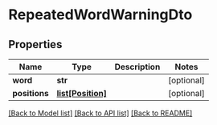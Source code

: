 # RepeatedWordWarningDto

## Properties
Name | Type | Description | Notes
------------ | ------------- | ------------- | -------------
**word** | **str** |  | [optional] 
**positions** | [**list[Position]**](Position.md) |  | [optional] 

[[Back to Model list]](../README.md#documentation-for-models) [[Back to API list]](../README.md#documentation-for-api-endpoints) [[Back to README]](../README.md)

